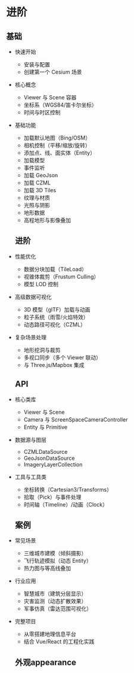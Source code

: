 # 进阶

## 基础

- 快速开始
  - 安装与配置
  - 创建第一个 Cesium 场景
- 核心概念
  - Viewer 与 Scene 容器
  - 坐标系（WGS84/笛卡尔坐标）
  - 时间与时区控制
- 基础功能

  - 加载默认地图（Bing/OSM）
  - 相机控制（平移/缩放/旋转）
  - 添加点、线、面实体（Entity）
  - 加载模型
  - 事件监听
  - 加载 GeoJson
  - 加载 CZML
  - 加载 3D Tiles
  - 纹理与材质
  - 光照与阴影
  - 地形数据
  - 高程地形与影像叠加

  ## 进阶

- 性能优化
  - 数据分块加载（TileLoad）
  - 视锥体裁剪（Frustum Culling）
  - 模型 LOD 控制
- 高级数据可视化
  - 3D 模型（glTF）加载与动画
  - 粒子系统（雨雪/火焰特效）
  - 动态路径可视化（CZML）
- 复杂场景处理

  - 地形挖洞与裁剪
  - 多视口同步（多个 Viewer 联动）
  - 与 Three.js/Mapbox 集成

  ## API

- 核心类库
  - Viewer 与 Scene
  - Camera 与 ScreenSpaceCameraController
  - Entity 与 Primitive
- 数据源与图层
  - CZMLDataSource
  - GeoJsonDataSource
  - ImageryLayerCollection
- 工具与工具类

  - 坐标转换（Cartesian3/Transforms）
  - 拾取（Pick）与事件处理
  - 时间轴（Timeline）/动画（Clock）

  ## 案例

- 常见场景
  - 三维城市建模（倾斜摄影）
  - 飞行轨迹模拟（动态 Entity）
  - 热力图与等高线叠加
- 行业应用
  - 智慧城市（建筑分层显示）
  - 灾害监测（动态扩散效果）
  - 军事仿真（雷达范围可视化）
- 完整项目
  - 从零搭建地理信息平台
  - 结合 Vue/React 的工程化实践

  ## 外观appearance
